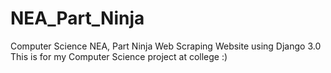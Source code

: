 # NEA_Part_Ninja
Computer Science NEA, Part Ninja Web Scraping Website using Django 3.0
This is for my Computer Science project at college :)

